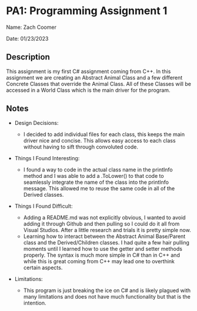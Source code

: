 # PA1: Programming Assignment 1

Name: Zach Coomer

Date: 01/23/2023

## Description

This assignment is my first C# assignment coming from C++. In this assignment we are creating an Abstract Animal Class and a few different Concrete Classes that override the Animal Class. All of these Classes will be accessed in a World Class which is the main driver for the program. 

## Notes

* Design Decisions: 
	- 	I decided to add individual files for each class, this keeps the main driver nice and concise. This allows easy access to each class without having to sift through convoluted code. 

* Things I Found Interesting:
	-	I found a way to code in the actual class name in the printInfo method and I was able to add a .ToLower() to that code to seamlessly integrate the name of the class into the printInfo message. This allowed me to reuse the same code in all of the Derived classes.

* Things I Found Difficult: 
	-	Adding a README.md was not explicitly obvious, I wanted to avoid adding it through Github and then pulling so I could do it all from Visual Studios. After a little research and trials it is pretty simple now. 
	-	Learning how to interact between the Abstract Animal Base/Parent class and the Derived/Children classes. I had quite a few hair pulling moments until I learned how to use the getter and setter methods properly. The syntax is much more simple in C# than in C++ and while this is great coming from C++ may lead one to overthink certain aspects.

* Limitations:
	-	This program is just breaking the ice on C# and is likely plagued with many limitations and does not have much functionality but that is the intention. 